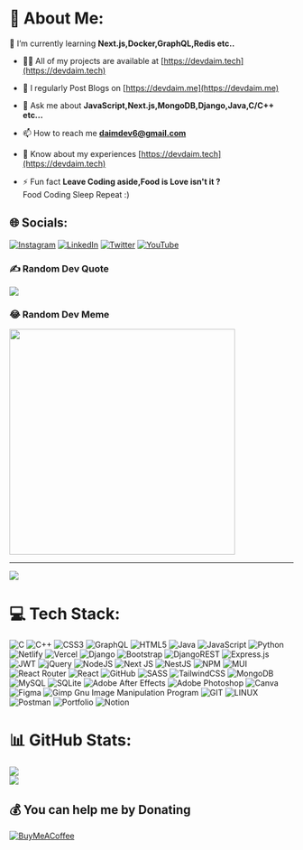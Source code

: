 

# 💫 About Me:
🌱 I’m currently learning **Next.js,Docker,GraphQL,Redis etc..**

- 👨‍💻 All of my projects are available at [https://devdaim.tech](https://devdaim.tech)

- 📝 I regularly Post Blogs on [https://devdaim.me](https://devdaim.me)

- 💬 Ask me about **JavaScript,Next.js,MongoDB,Django,Java,C/C++ etc...**

- 📫 How to reach me **daimdev6@gmail.com**

- 📄 Know about my experiences [https://devdaim.tech](https://devdaim.tech)

- ⚡ Fun fact **Leave Coding aside,Food is Love isn't it ?**<br>Food Coding Sleep Repeat :)


## 🌐 Socials:
[![Instagram](https://img.shields.io/badge/Instagram-%23E4405F.svg?logo=Instagram&logoColor=white)](https://instagram.com/_.ig_daim._) [![LinkedIn](https://img.shields.io/badge/LinkedIn-%230077B5.svg?logo=linkedin&logoColor=white)](https://linkedin.com/in/daimzahoorit) [![Twitter](https://img.shields.io/badge/Twitter-%231DA1F2.svg?logo=Twitter&logoColor=white)](https://x.com/DevDaim) [![YouTube](https://img.shields.io/badge/YouTube-%23FF0000.svg?logo=YouTube&logoColor=white)](https://youtube.com/@devdaim) 
### ✍️ Random Dev Quote
![](https://quotes-github-readme.vercel.app/api?type=horizontal&theme=gruvbox)

### 😂 Random Dev Meme
<img src='https://randommeme-five.vercel.app/' style="height: 400px;"/>


---
[![](https://visitcount.itsvg.in/api?id=devdaim6&icon=5&color=0)](https://visitcount.itsvg.in)

# 💻 Tech Stack:
![C](https://img.shields.io/badge/c-%2300599C.svg?style=for-the-badge&logo=c&logoColor=white) ![C++](https://img.shields.io/badge/c++-%2300599C.svg?style=for-the-badge&logo=c%2B%2B&logoColor=white) ![CSS3](https://img.shields.io/badge/css3-%231572B6.svg?style=for-the-badge&logo=css3&logoColor=white) ![GraphQL](https://img.shields.io/badge/-GraphQL-E10098?style=for-the-badge&logo=graphql&logoColor=white) ![HTML5](https://img.shields.io/badge/html5-%23E34F26.svg?style=for-the-badge&logo=html5&logoColor=white) ![Java](https://img.shields.io/badge/java-%23ED8B00.svg?style=for-the-badge&logo=java&logoColor=white) ![JavaScript](https://img.shields.io/badge/javascript-%23323330.svg?style=for-the-badge&logo=javascript&logoColor=%23F7DF1E) ![Python](https://img.shields.io/badge/python-3670A0?style=for-the-badge&logo=python&logoColor=ffdd54) ![Netlify](https://img.shields.io/badge/netlify-%23000000.svg?style=for-the-badge&logo=netlify&logoColor=#00C7B7) ![Vercel](https://img.shields.io/badge/vercel-%23000000.svg?style=for-the-badge&logo=vercel&logoColor=white) ![Django](https://img.shields.io/badge/django-%23092E20.svg?style=for-the-badge&logo=django&logoColor=white) ![Bootstrap](https://img.shields.io/badge/bootstrap-%23563D7C.svg?style=for-the-badge&logo=bootstrap&logoColor=white) ![DjangoREST](https://img.shields.io/badge/DJANGO-REST-ff1709?style=for-the-badge&logo=django&logoColor=white&color=ff1709&labelColor=gray) ![Express.js](https://img.shields.io/badge/express.js-%23404d59.svg?style=for-the-badge&logo=express&logoColor=%2361DAFB) ![JWT](https://img.shields.io/badge/JWT-black?style=for-the-badge&logo=JSON%20web%20tokens) ![jQuery](https://img.shields.io/badge/jquery-%230769AD.svg?style=for-the-badge&logo=jquery&logoColor=white) ![NodeJS](https://img.shields.io/badge/node.js-6DA55F?style=for-the-badge&logo=node.js&logoColor=white) ![Next JS](https://img.shields.io/badge/Next-black?style=for-the-badge&logo=next.js&logoColor=white) ![NestJS](https://img.shields.io/badge/nestjs-%23E0234E.svg?style=for-the-badge&logo=nestjs&logoColor=white) ![NPM](https://img.shields.io/badge/NPM-%23000000.svg?style=for-the-badge&logo=npm&logoColor=white) ![MUI](https://img.shields.io/badge/MUI-%230081CB.svg?style=for-the-badge&logo=material-ui&logoColor=white) ![React Router](https://img.shields.io/badge/React_Router-CA4245?style=for-the-badge&logo=react-router&logoColor=white) ![React](https://img.shields.io/badge/react-%2320232a.svg?style=for-the-badge&logo=react&logoColor=%2361DAFB) ![GitHub](https://img.shields.io/badge/GitHub-%23121011.svg?style=for-the-badge&logo=github&logoColor=white) ![SASS](https://img.shields.io/badge/SASS-hotpink.svg?style=for-the-badge&logo=SASS&logoColor=white) ![TailwindCSS](https://img.shields.io/badge/tailwindcss-%2338B2AC.svg?style=for-the-badge&logo=tailwind-css&logoColor=white) ![MongoDB](https://img.shields.io/badge/MongoDB-%234ea94b.svg?style=for-the-badge&logo=mongodb&logoColor=white) ![MySQL](https://img.shields.io/badge/mysql-%2300f.svg?style=for-the-badge&logo=mysql&logoColor=white) ![SQLite](https://img.shields.io/badge/sqlite-%2307405e.svg?style=for-the-badge&logo=sqlite&logoColor=white) ![Adobe After Effects](https://img.shields.io/badge/Adobe%20After%20Effects-9999FF.svg?style=for-the-badge&logo=Adobe%20After%20Effects&logoColor=white) ![Adobe Photoshop](https://img.shields.io/badge/adobephotoshop-%2331A8FF.svg?style=for-the-badge&logo=adobephotoshop&logoColor=white) ![Canva](https://img.shields.io/badge/Canva-%2300C4CC.svg?style=for-the-badge&logo=Canva&logoColor=white) 	![Figma](https://img.shields.io/badge/figma-%23F24E1E.svg?style=for-the-badge&logo=figma&logoColor=white) ![Gimp Gnu Image Manipulation Program](https://img.shields.io/badge/Gimp-657D8B?style=for-the-badge&logo=gimp&logoColor=FFFFFF) ![GIT](https://img.shields.io/badge/Git-fc6d26?style=for-the-badge&logo=git&logoColor=white) ![LINUX](https://img.shields.io/badge/Linux-FCC624?style=for-the-badge&logo=linux&logoColor=black) ![Postman](https://img.shields.io/badge/Postman-FF6C37?style=for-the-badge&logo=postman&logoColor=white) ![Portfolio](https://img.shields.io/badge/Portfolio-%23000000.svg?style=for-the-badge&logo=firefox&logoColor=#FF7139) ![Notion](https://img.shields.io/badge/Notion-%23000000.svg?style=for-the-badge&logo=notion&logoColor=white)
# 📊 GitHub Stats:
![](https://github-readme-stats.vercel.app/api?username=devdaim6&theme=dark&hide_border=true&include_all_commits=false&count_private=true)<br/>
![](https://github-readme-streak-stats.herokuapp.com/?user=devdaim6&theme=dark&hide_border=true)<br/>
 


  ## 💰 You can help me by Donating
  [![BuyMeACoffee](https://img.shields.io/badge/Buy%20Me%20a%20Coffee-ffdd00?style=for-the-badge&logo=buy-me-a-coffee&logoColor=black)](https://buymeacoffee.com/daimdev6) 

  
<!-- Proudly created with GPRM ( https://gprm.itsvg.in ) -->
